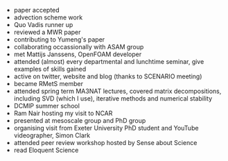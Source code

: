 - paper accepted
- advection scheme work
- Quo Vadis runner up
- reviewed a MWR paper
- contributing to Yumeng's paper
- collaborating occassionally with ASAM group
- met Mattijs Janssens, OpenFOAM developer
- attended (almost) every departmental and lunchtime seminar, give examples of skills gained
- active on twitter, website and blog (thanks to SCENARIO meeting)
- became RMetS member
- attended spring term MA3NAT lectures, covered matrix decompositions, including SVD (which I use), iterative methods and numerical stability
- DCMIP summer school
- Ram Nair hosting my visit to NCAR
- presented at mesoscale group and PhD group
- organising visit from Exeter University PhD student and YouTube videographer, Simon Clark
- attended peer review workshop hosted by Sense about Science
- read Eloquent Science
